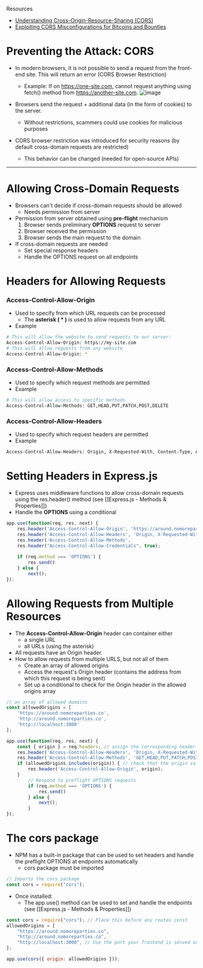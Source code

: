 Resources
* [Understanding Cross-Origin-Resource-Sharing (CORS)](https://developer.mozilla.org/en-US/docs/Web/HTTP/CORS)
* [Exploiting CORS Misconfigurations for Bitcoins and Bounties](https://portswigger.net/research/exploiting-cors-misconfigurations-for-bitcoins-and-bounties)

# Preventing the Attack: CORS

* In modern browsers, it is not possible to send a request from the front-end site. This will return an error (CORS Browser Restriction)
	* Example: If on https://one-site.com, cannot request anything using fetch() method from https://another-site.com.
![image](https://practicum-content.s3.us-west-1.amazonaws.com/resources/moved_Screen_Shot_2019-09-17_at_17.28.47_1600087243.png)

* Browsers send the request + additional data (in the form of cookies) to the server.
	* Without restrictions, scammers could use cookies for malicious purposes
* CORS browser restriction was introduced for security reasons (by default cross-domain requests are restricted)
	* This behavior can be changed (needed for open-source APIs)

--- 
# Allowing Cross-Domain Requests
* Browsers can't decide if cross-domain requests should be allowed
	* Needs permission from server
* Permission from server obtained using **pre-flight** mechanism
	1) Browser sends preliminary **OPTIONS** request to server
	2) Browser received the permission
	3) Browser sends the main request to the domain
* If cross-domain requests are needed
	* Set special response headers 
	* Handle the OPTIONS request on all endpoints

# Headers for Allowing Requests
### Access-Control-Allow-Origin
* Used to specify from which URL requests can be processed
	* The **asterisk ( * )** is used to allow requests from any URL
* Example
```bash
# This will allow the website to send requests to our server:
Access-Control-Allow-Origin: https://my-site.com
# This will allow requests from any website
Access-Control-Allow-Origin: *
```

### Access-Control-Allow-Methods
* Used to specify which request methods are permitted
* Example
```bash
# This will allow access to specific methods
Access-Control-Allow-Methods: GET,HEAD,PUT,PATCH,POST,DELETE 
```

### Access-Control-Allow-Headers
* Used to specify which request headers are permitted
* Example
```bash
Access-Control-Allow-Headers: Origin, X-Requested-With, Content-Type, Accept
```

# Setting Headers in Express.js
* Express uses middleware functions to allow cross-domain requests using the res.header() method (see [[Express.js - Methods & Properties]])
* Handle the **OPTIONS** using a conditional
```js
app.use(function(req, res, next) { 
	res.header('Access-Control-Allow-Origin', 'https://around.nomoreparties.co');
	res.header('Access-Control-Allow-Headers', 'Origin, X-Requested-With',               'Content-Type', 'Accept');
	res.header('Access-Control-Allow-Methods',                                          'GET,HEAD,PUT,PATCH,POST,DELETE'); 
	res.header("Access-Control-Allow-Credentials", true); 
	
	if (req.method === 'OPTIONS') { 
		res.send() 
	} else {
		next(); 
});
```

# Allowing Requests from Multiple Resources
* The **Access-Control-Allow-Origin** header can container either 
	* a single URL 
	* all URLs (using the asterisk)
* All requests have an Origin header.
* How to allow requests from multiple URLS, but not all of them
	* Create an array of allowed origins
	* Access the request's Origin header (contains the address from which this request is being sent)
	* Set up a conditional to check for the Origin header in the allowed origins array
```js
// an array of allowed domains 
const allowedOrigins = [ 
	'https://around.nomoreparties.co', 
	'http://around.nomoreparties.co', 
	'http://localhost:3000' 
];

app.use(function(req, res, next) { 
	const { origin } = req.headers; // assign the corresponding header to the           origin variable (accessing the origin object)
	res.header('Access-Control-Allow-Headers', 'Origin, X-Requested-With,               Content-Type, Accept'); 
	res.header('Access-Control-Allow-Methods', 'GET,HEAD,PUT,PATCH,POST,DELETE');
	if (allowedOrigins.includes(origin)) { // check that the origin value is                                                          among the allowed domains 
		res.header('Access-Control-Allow-Origin', origin); 
	} 
		// Respond to preflight OPTIONS requests 
		if (req.method === 'OPTIONS') { 
			res.send() 
		} else { 
			next(); 
		}
});
```

# The cors package
* NPM has a built-in package that can be used to set headers and handle the preflight OPTIONS at endpoints automatically
	* cors package must be imported
```js
// Imports the cors package
const cors = require("cors");
```


* Once installed:
	* The app.use() method can be used to set and handle the endpoints (see [[Express.js - Methods & Properties]])
```js
const cors = require("cors"); // Place this before any routes const 
allowedOrigins = [ 
	"https://around.nomoreparties.co", 
	"http://around.nomoreparties.co", 
	"http://localhost:3000", // Use the port your frontend is served on 
]; 

app.use(cors({ origin: allowedOrigins }));
```
